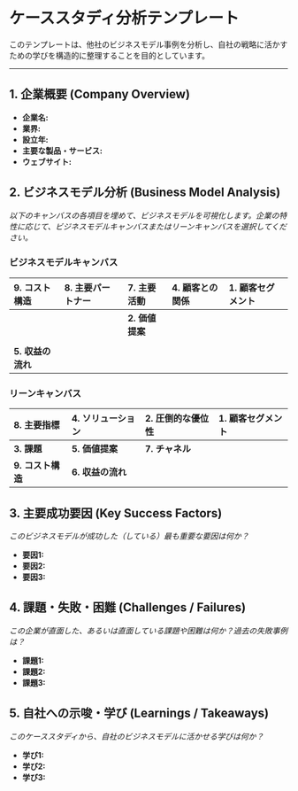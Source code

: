# ケーススタディ分析テンプレート

このテンプレートは、他社のビジネスモデル事例を分析し、自社の戦略に活かすための学びを構造的に整理することを目的としています。

---

## 1. 企業概要 (Company Overview)

- **企業名:**
- **業界:**
- **設立年:**
- **主要な製品・サービス:**
- **ウェブサイト:**

## 2. ビジネスモデル分析 (Business Model Analysis)

*以下のキャンバスの各項目を埋めて、ビジネスモデルを可視化します。企業の特性に応じて、ビジネスモデルキャンバスまたはリーンキャンバスを選択してください。*

### ビジネスモデルキャンバス

| 9. コスト構造 | 8. 主要パートナー | 7. 主要活動 | 4. 顧客との関係 | 1. 顧客セグメント |
| :--- | :--- | :--- | :--- | :--- |
| | | **2. 価値提案** | | |
| | | | | |
| **5. 収益の流れ** | | | | |

### リーンキャンバス

| 8. 主要指標 | 4. ソリューション | 2. 圧倒的な優位性 | 1. 顧客セグメント |
| :--- | :--- | :--- | :--- |
| **3. 課題** | **5. 価値提案** | **7. チャネル** | |
| **9. コスト構造** | **6. 収益の流れ** | | |

## 3. 主要成功要因 (Key Success Factors)

*このビジネスモデルが成功した（している）最も重要な要因は何か？*

- **要因1:**
- **要因2:**
- **要因3:**

## 4. 課題・失敗・困難 (Challenges / Failures)

*この企業が直面した、あるいは直面している課題や困難は何か？過去の失敗事例は？*

- **課題1:**
- **課題2:**
- **課題3:**

## 5. 自社への示唆・学び (Learnings / Takeaways)

*このケーススタディから、自社のビジネスモデルに活かせる学びは何か？*

- **学び1:**
- **学び2:**
- **学び3:**

